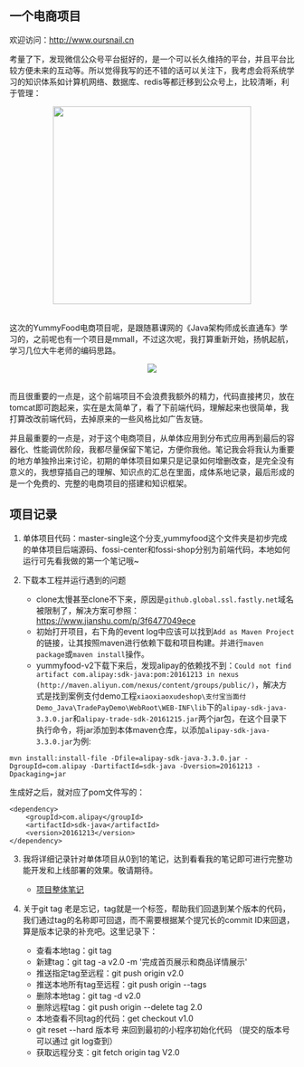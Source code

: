 ## 一个电商项目

欢迎访问：http://www.oursnail.cn

 考量了下，发现微信公众号平台挺好的，是一个可以长久维持的平台，并且平台比较方便未来的互动等。所以觉得我写的还不错的话可以关注下，我考虑会将系统学习的知识体系如计算机网络、数据库、redis等都迁移到公众号上，比较清晰，利于管理：

<div align="center">
	<img src="http://bloghello.oursnail.cn/qrcode_for_gh_7c3862b48f98_258.jpg" width="350px"></div></br>
</div>


这次的YummyFood电商项目呢，是跟随慕课网的《Java架构师成长直通车》学习的，之前呢也有一个项目是mmall，不过这次呢，我打算重新开始，扬帆起航，学习几位大牛老师的编码思路。

<div align="center">
	<img src="http://bloghello.oursnail.cn/yummyfood0.0.png"></div></br>
</div>


而且很重要的一点是，这个前端项目不会浪费我额外的精力，代码直接拷贝，放在tomcat即可跑起来，实在是太简单了，看了下前端代码，理解起来也很简单，我打算改改前端代码，去掉原来的一些风格比如广告友链。

并且最重要的一点是，对于这个电商项目，从单体应用到分布式应用再到最后的容器化、性能调优阶段，我都尽量保留下笔记，方便你我他。笔记我会将我认为重要的地方单独拎出来讨论，初期的单体项目如果只是记录如何增删改查，是完全没有意义的，我想穿插自己的理解、知识点的汇总在里面，成体系地记录，最后形成的是一个免费的、完整的电商项目的搭建和知识框架。

## 项目记录
  
1. 单体项目代码：master-single这个分支,yummyfood这个文件夹是初步完成的单体项目后端源码、fossi-center和fossi-shop分别为前端代码，本地如何运行可先看我做的第一个笔记哦~

2. 下载本工程并运行遇到的问题
	- clone太慢甚至clone不下来，原因是`github.global.ssl.fastly.net`域名被限制了，解决方案可参照：https://www.jianshu.com/p/3f6477049ece
	- 初始打开项目，右下角的event log中应该可以找到`Add as Maven Project`的链接，让其按照maven进行依赖下载和项目构建。并进行`maven package`或`maven install`操作。
	- yummyfood-v2下载下来后，发现alipay的依赖找不到：`Could not find artifact com.alipay:sdk-java:pom:20161213 in nexus (http://maven.aliyun.com/nexus/content/groups/public/)`，解决方式是找到案例支付demo工程`xiaoxiaoxudeshop\支付宝当面付Demo_Java\TradePayDemo\WebRoot\WEB-INF\lib`下的`alipay-sdk-java-3.3.0.jar`和`alipay-trade-sdk-20161215.jar`两个jar包，在这个目录下执行命令，将jar添加到本体maven仓库，以添加`alipay-sdk-java-3.3.0.jar`为例:

```
mvn install:install-file -Dfile=alipay-sdk-java-3.3.0.jar -DgroupId=com.alipay -DartifactId=sdk-java -Dversion=20161213 -Dpackaging=jar
```

生成好之后，就对应了pom文件写的：

```
<dependency>
    <groupId>com.alipay</groupId>
    <artifactId>sdk-java</artifactId>
    <version>20161213</version>
</dependency>
```

  
3. 我将详细记录针对单体项目从0到1的笔记，达到看看我的笔记即可进行完整功能开发和上线部署的效果。敬请期待。
	- [项目整体笔记](https://mp.weixin.qq.com/mp/appmsgalbum?__biz=MzI3MDc5Mjk1MA==&action=getalbum&album_id=1436607562610524160#wechat_redirect)

4. 关于git tag 老是忘记，tag就是一个标签，帮助我们回退到某个版本的代码，我们通过tag的名称即可回退，而不需要根据某个提冗长的commit ID来回退，算是版本记录的补充吧。这里记录下：
	- 查看本地tag：git tag 
	- 新建tag：git tag -a v2.0 -m '完成首页展示和商品详情展示'
	- 推送指定tag至远程：git push origin v2.0
	- 推送本地所有tag至远程：git push origin --tags
	- 删除本地tag：git tag -d v2.0 
	- 删除远程tag：git push origin --delete tag 2.0
	- 本地查看不同tag的代码：get checkout v1.0
	- git reset --hard  版本号  来回到最初的小程序初始化代码  （提交的版本号可以通过 git log查到）
	- 获取远程分支：git fetch origin tag V2.0

